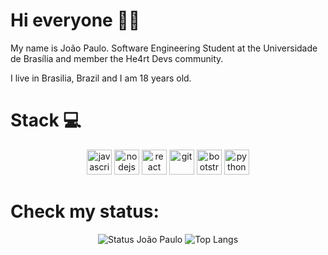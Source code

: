 # Hi everyone 👋🏽

My name  is  João  Paulo. Software Engineering Student at the Universidade de Brasília and member the He4rt Devs community.

I live in Brasilia, Brazil and I am 18 years old.

# Stack 💻

<p align="center">
<img src="https://devicons.github.io/devicon/devicon.git/icons/javascript/javascript-original.svg" alt="javascript" width="40" height="40"/> 
<img src="https://devicons.github.io/devicon/devicon.git/icons/nodejs/nodejs-original-wordmark.svg" alt="nodejs" width="40" height="40"/> 
<img src="https://devicons.github.io/devicon/devicon.git/icons/react/react-original-wordmark.svg" alt="react" width="40" height="40"/> 
<img src="https://www.vectorlogo.zone/logos/git-scm/git-scm-icon.svg" alt="git" width="40" height="40"/>
<img src="https://www.vectorlogo.zone/logos/getbootstrap/getbootstrap-icon.svg" alt="bootstrap" width="40" height="40" />
<img src="https://devicons.github.io/devicon/devicon.git/icons/python/python-original.svg" alt="python" width="40" height="40"/>
</p>

# Check my status:

<p align="center">
<img src="https://github-readme-stats.vercel.app/api?username=jpaulohe4rt&show_icons=true&theme=white" alt="Status João Paulo"/>

<img src="https://github-readme-stats.vercel.app/api/top-langs/?username=jpaulohe4rt&layout=compact" alt="Top Langs"/>
</p>